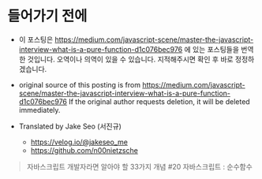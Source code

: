 # 들어가기 전에

- 이 포스팅은 https://medium.com/javascript-scene/master-the-javascript-interview-what-is-a-pure-function-d1c076bec976 에 있는 포스팅들을 번역한 것입니다. 오역이나 의역이 있을 수 있습니다. 지적해주시면 확인 후 바로 정정하겠습니다.

- original source of this posting is from https://medium.com/javascript-scene/master-the-javascript-interview-what-is-a-pure-function-d1c076bec976 If the original author requests deletion, it will be deleted immediately.

- Translated by Jake Seo (서진규)

	- https://velog.io/@jakeseo_me
	- https://github.com/n00nietzsche

> 자바스크립트 개발자라면 알아야 할 33가지 개념 #20 자바스크립트 : 순수함수
